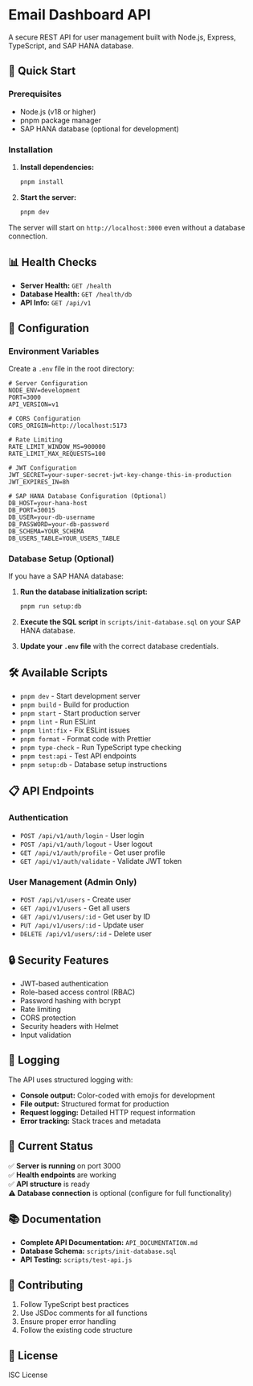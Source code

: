 # Email Dashboard API

A secure REST API for user management built with Node.js, Express, TypeScript, and SAP HANA database.

## 🚀 Quick Start

### Prerequisites
- Node.js (v18 or higher)
- pnpm package manager
- SAP HANA database (optional for development)

### Installation

1. **Install dependencies:**
   ```bash
   pnpm install
   ```

2. **Start the server:**
   ```bash
   pnpm dev
   ```

The server will start on `http://localhost:3000` even without a database connection.

## 📊 Health Checks

- **Server Health:** `GET /health`
- **Database Health:** `GET /health/db`
- **API Info:** `GET /api/v1`

## 🔧 Configuration

### Environment Variables
Create a `.env` file in the root directory:

```env
# Server Configuration
NODE_ENV=development
PORT=3000
API_VERSION=v1

# CORS Configuration
CORS_ORIGIN=http://localhost:5173

# Rate Limiting
RATE_LIMIT_WINDOW_MS=900000
RATE_LIMIT_MAX_REQUESTS=100

# JWT Configuration
JWT_SECRET=your-super-secret-jwt-key-change-this-in-production
JWT_EXPIRES_IN=8h

# SAP HANA Database Configuration (Optional)
DB_HOST=your-hana-host
DB_PORT=30015
DB_USER=your-db-username
DB_PASSWORD=your-db-password
DB_SCHEMA=YOUR_SCHEMA
DB_USERS_TABLE=YOUR_USERS_TABLE
```

### Database Setup (Optional)

If you have a SAP HANA database:

1. **Run the database initialization script:**
   ```bash
   pnpm run setup:db
   ```

2. **Execute the SQL script** in `scripts/init-database.sql` on your SAP HANA database.

3. **Update your `.env` file** with the correct database credentials.

## 🛠️ Available Scripts

- `pnpm dev` - Start development server
- `pnpm build` - Build for production
- `pnpm start` - Start production server
- `pnpm lint` - Run ESLint
- `pnpm lint:fix` - Fix ESLint issues
- `pnpm format` - Format code with Prettier
- `pnpm type-check` - Run TypeScript type checking
- `pnpm test:api` - Test API endpoints
- `pnpm setup:db` - Database setup instructions

## 📋 API Endpoints

### Authentication
- `POST /api/v1/auth/login` - User login
- `POST /api/v1/auth/logout` - User logout
- `GET /api/v1/auth/profile` - Get user profile
- `GET /api/v1/auth/validate` - Validate JWT token

### User Management (Admin Only)
- `POST /api/v1/users` - Create user
- `GET /api/v1/users` - Get all users
- `GET /api/v1/users/:id` - Get user by ID
- `PUT /api/v1/users/:id` - Update user
- `DELETE /api/v1/users/:id` - Delete user

## 🔒 Security Features

- JWT-based authentication
- Role-based access control (RBAC)
- Password hashing with bcrypt
- Rate limiting
- CORS protection
- Security headers with Helmet
- Input validation

## 📝 Logging

The API uses structured logging with:
- **Console output:** Color-coded with emojis for development
- **File output:** Structured format for production
- **Request logging:** Detailed HTTP request information
- **Error tracking:** Stack traces and metadata

## 🚨 Current Status

✅ **Server is running** on port 3000  
✅ **Health endpoints** are working  
✅ **API structure** is ready  
⚠️ **Database connection** is optional (configure for full functionality)

## 📚 Documentation

- **Complete API Documentation:** `API_DOCUMENTATION.md`
- **Database Schema:** `scripts/init-database.sql`
- **API Testing:** `scripts/test-api.js`

## 🤝 Contributing

1. Follow TypeScript best practices
2. Use JSDoc comments for all functions
3. Ensure proper error handling
4. Follow the existing code structure

## 📄 License

ISC License